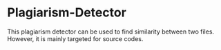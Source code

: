 # Plagiarism-Detector
This plagiarism detector can be used to find similarity between two files. However, it is mainly targeted for source codes.
